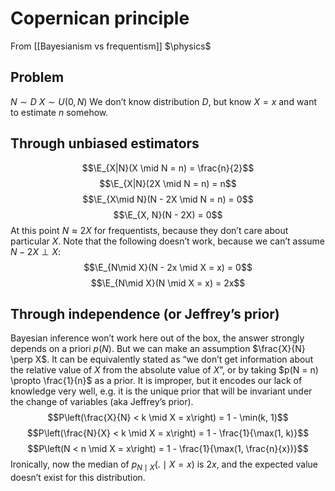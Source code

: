 # Copernican principle
From [[Bayesianism vs frequentism]]
$\physics$
## Problem
$N \sim D$ 
$X \sim U(0, N)$
We don’t know distribution $D$, but know $X = x$ and want to estimate $n$ somehow.

## Through unbiased estimators
$$\E_{X|N}(X \mid N = n) = \frac{n}{2}$$
$$\E_{X|N}(2X \mid N = n) = n$$
$$\E_{X\mid N}(N - 2X \mid N = n) = 0$$
$$\E_{X, N}(N - 2X) = 0$$
At this point $N \approx 2X$ for frequentists, because they don’t care about particular $X$. 
Note that the following doesn’t work, because we can’t assume $N - 2X \perp X$:
$$\E_{N\mid X}(N - 2x \mid X = x) = 0$$
$$\E_{N\mid X}(N \mid X = x) = 2x$$

## Through independence (or Jeffrey’s prior)
Bayesian inference won’t work here out of the box, the answer strongly depends on a priori $p(N)$. 
But we can make an assumption $\frac{X}{N} \perp X$. It can be equivalently stated as “we don’t get information about the relative value of $X$ from the absolute value of $X$”, or by taking $p(N = n) \propto \frac{1}{n}$ as a prior. It is improper, but it encodes our lack of knowledge very well, e.g. it is the unique prior that will be invariant under the change of variables (aka Jeffrey’s prior).
$$P\left(\frac{X}{N} < k \mid X = x\right) = 1 - \min(k, 1)$$
$$P\left(\frac{N}{X} < k \mid X = x\right) = 1 - \frac{1}{\max(1, k)}$$
$$P\left(N < n \mid X = x\right) = 1 - \frac{1}{\max(1, \frac{n}{x})}$$
Ironically, now the median of $p_{N \mid X}(. \mid X = x)$ is $2x$, and the expected value doesn’t exist for this distribution. 